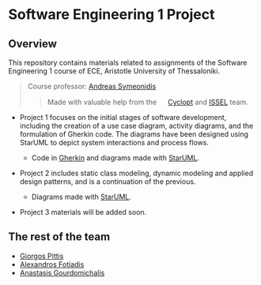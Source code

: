 # Software Engineering 1 Project

## Overview

This repository contains materials related to assignments of the Software Engineering 1 course of ECE, Aristotle University of Thessaloniki.

>Course professor: [Andreas Symeonidis](https://github.com/asymeon)
>> Made with valuable help from the <img src="https://github.com/tsarnadelis/SoftwareEnginnering1Projects/assets/81568914/0cf9506c-3d8d-45bf-8969-ea44d425d1e4" style="height: 15px; width:auto; "/> [Cyclopt](https://github.com/cyclopt)  and [ISSEL](https://lab.issel.ee.auth.gr/) team.

- Project 1 focuses on the initial stages of software development, including the creation of a use case diagram, activity diagrams, and the formulation of Gherkin code. The diagrams have been designed using StarUML to depict system interactions and process flows.

  - Code in [Gherkin](https://cucumber.io/docs/gherkin/) and diagrams made with [StarUML](https://staruml.io/).

- Project 2 includes static class modeling, dynamic modeling and applied design patterns, and is a continuation of the previous.

  - Diagrams made with [StarUML](https://staruml.io/).   

- Project 3 materials will be added soon.

## The rest of the team

- [Giorgos Pittis](https://github.com/gkpittis)
- [Alexandros Fotiadis](https://github.com/afotiadis)
- [Anastasis Gourdomichalis](https://github.com/anasgourd)


